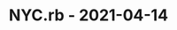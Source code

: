 ---
layout: post
title: NYC.rb - 2021-04-14
datetime: '2021-04-14T17:30:00-04:00'
name: NYC.rb
external_url: https://www.meetup.com/NYC-rb/events/sthzbsyccgbsb/
online_event: false
year_month: 2021-04
---
